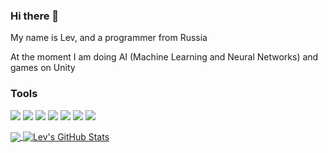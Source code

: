### Hi there 👋
My name is Lev, and a programmer from Russia

At the moment I am doing AI (Machine Learning and Neural Networks) and games on Unity
### Tools
![](https://img.shields.io/badge/IDE-VisualStudio-informational?style=flat&logo=Visual+Studio&logoColor=white&color=2bbc8a)
![](https://img.shields.io/badge/Code-Python-informational?style=flat&logo=python&logoColor=white&color=2bbc8a)
![](https://img.shields.io/badge/Code-СSharp-informational?style=flat&logo=c-sharp&logoColor=white&color=2bbc8a)
![](https://img.shields.io/badge/Code-C++-informational?style=flat&logo=c%2B%2B&logoColor=white&color=2bbc8a)
![](https://img.shields.io/badge/Tools-GoogleColab-informational?style=flat&logo=GoogleColab&logoColor=white&color=2bbc8a)
![](https://img.shields.io/badge/Tools-JupyterNotebook-informational?style=flat&logo=Jupyter&logoColor=white&color=2bbc8a)
![](https://img.shields.io/badge/Engine-Unity-informational?style=flat&logo=Unity&logoColor=white&color=2bbc8a)


<a href="https://github.com/LevProg/LevProg">
  <img align="center" src="https://github-readme-stats.vercel.app/api/top-langs/?username=LevProg&exclude_repo=ai-corruption&?hide=objective-c&theme=radical&langs_count=3" />
</a>
<a href="https://github.com/LevProg/LevProg">
  <img align="center" src="https://github-readme-stats.vercel.app/api?username=LevProg&hide=prs&show_icons=true&line_height=27&count_private=true&theme=radical" alt="Lev's GitHub Stats" />
</a>

<!--
**LevProg/LevProg** is a ✨ _special_ ✨ repository because its `README.md` (this file) appears on your GitHub profile.

Here are some ideas to get you started:

- 🔭 I’m currently working on ...
- 🌱 I’m currently learning ...
- 👯 I’m looking to collaborate on ...
- 🤔 I’m looking for help with ...
- 💬 Ask me about ...
- 📫 How to reach me: ...
- 😄 Pronouns: ...
- ⚡ Fun fact: ...
-->
